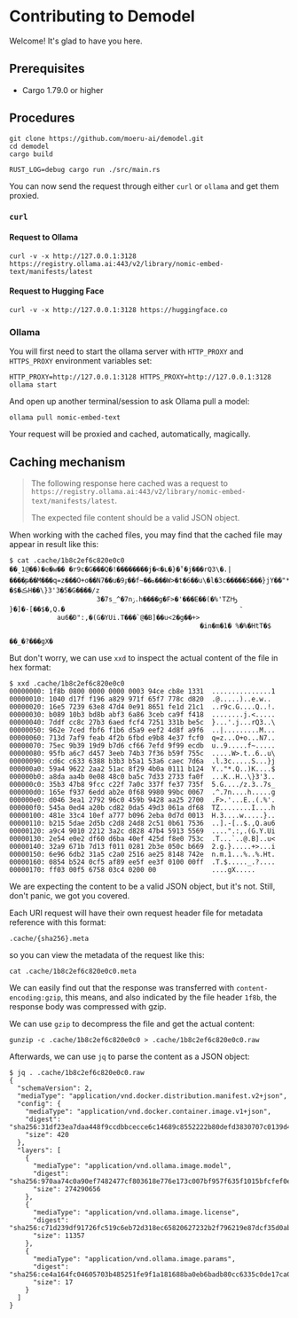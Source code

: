 # Contributing to Demodel

Welcome! It's glad to have you here.

## Prerequisites

- Cargo 1.79.0 or higher

## Procedures

```shell
git clone https://github.com/moeru-ai/demodel.git
cd demodel
cargo build
```

```shell
RUST_LOG=debug cargo run ./src/main.rs
```

You can now send the request through either `curl` or `ollama` and get them proxied.

### `curl`

#### Request to Ollama

```shell
curl -v -x http://127.0.0.1:3128 https://registry.ollama.ai:443/v2/library/nomic-embed-text/manifests/latest
```

#### Request to Hugging Face

```shell
curl -v -x http://127.0.0.1:3128 https://huggingface.co
```

### Ollama

You will first need to start the ollama server with `HTTP_PROXY` and `HTTPS_PROXY` environment variables set:

```shell
HTTP_PROXY=http://127.0.0.1:3128 HTTPS_PROXY=http://127.0.0.1:3128 ollama start
```

And open up another terminal/session to ask Ollama pull a model:

```shell
ollama pull nomic-embed-text
```

Your request will be proxied and cached, automatically, magically.

## Caching mechanism

> The following response here cached was a request to `https://registry.ollama.ai:443/v2/library/nomic-embed-text/manifests/latest`.
>
> The expected file content should be a valid JSON object.

When working with the cached files, you may find that the cached file may appear in result like this:

```shell
$ cat .cache/1b8c2ef6c820e0c0
��ˎ1@��)�e�w�� �r9c�G���Q�!��������j�<�ʟ�}�̌'�j���rQ3\�.|����թ��M���q=z���O+o��N7��u�9ٷ��f~��ە���W>�t�6��u\�l�3c�����S���}jY��"*�Q��)K
�$�ڪH��\}3'3�5�G����/z
                      3�7s_^�7nݫ.h����g�F>�'���E��(�%'TZԢ
}�]�-[��$�,Q.�                                             ͂
            au6�Đ":,�(G�YUi.T���`ֺ@�B]��u<2�g��+>
                                                �in�m�1� %�%�HtT�$
                                                                  ��_�?���gX�
```

But don't worry, we can use `xxd` to inspect the actual content of the file in hex format:

```shell
$ xxd .cache/1b8c2ef6c820e0c0
00000000: 1f8b 0800 0000 0000 0003 94ce cb8e 1331  ...............1
00000010: 1040 d17f f196 a829 971f 65f7 778c d820  .@.....)..e.w..
00000020: 16e5 7239 63e8 47d4 0e91 8651 fe1d 21c1  ..r9c.G....Q..!.
00000030: b089 10b3 bd8b abf3 6a86 3ceb ca9f f418  ........j.<.....
00000040: 7ddf cc8c 27b3 6aed fcf4 7251 331b be5c  }...'.j...rQ3..\
00000050: 962e 7ced fbf6 f1b6 d5a9 eef2 4d8f a9f6  ..|.........M...
00000060: 713d 7af9 feab 4f2b 6fbd e9b8 4e37 fcf0  q=z...O+o...N7..
00000070: 75ec 9b39 19d9 b7d6 cf66 7efd 9f99 ecdb  u..9.....f~.....
00000080: 95fb a6c7 d457 3eeb 74b3 7f36 b59f 755c  .....W>.t..6..u\
00000090: cd6c c633 6388 b3b3 b5a1 53a6 caec 7d6a  .l.3c.....S...}j
000000a0: 59a4 9622 2aa2 51ac 8f29 4b0a 0111 b124  Y.."*.Q..)K....$
000000b0: a8da aa4b 0e08 48c0 ba5c 7d33 2733 fa0f  ...K..H..\}3'3..
000000c0: 35b3 47b8 9fcc c22f 7a0c 337f fe37 735f  5.G..../z.3..7s_
000000d0: 165e f937 6edd ab2e 0f68 9980 99bc 0067  .^.7n....h.....g
000000e0: d046 3ea1 2792 96c0 459b 9428 aa25 2700  .F>.'...E..(.%'.
000000f0: 545a 0ed4 a20b cd82 0da5 49d3 061a df68  TZ........I....h
00000100: 481e 33c4 10ef a777 b096 2eba 0d7d 0013  H.3....w.....}..
00000110: b215 5dae 2d5b c2d8 24d8 2c51 0b61 7536  ..].-[..$.,Q.au6
00000120: a9c4 9010 2212 3a2c d828 47b4 5913 5569  ....".:,.(G.Y.Ui
00000130: 2e54 e0e2 df60 d6ba 40ef 425d f8e0 753c  .T...`..@.B]..u<
00000140: 32a9 671b 7d13 f011 0281 2b3e 050c b669  2.g.}.....+>...i
00000150: 6e96 6db2 31a5 c2a0 2516 ae25 8148 742e  n.m.1...%..%.Ht.
00000160: 0854 b524 0cf5 af89 ee5f ee3f 0100 00ff  .T.$....._.?....
00000170: ff03 00f5 6758 03c4 0200 00              ....gX.....
```

We are expecting the content to be a valid JSON object, but it's not. Still, don't panic, we got you covered.

Each URI request will have their own request header file for metadata reference with this format:

```shell
.cache/{sha256}.meta
```

so you can view the metadata of the request like this:

```shell
cat .cache/1b8c2ef6c820e0c0.meta
```

We can easily find out that the response was transferred with `content-encoding:gzip`, this means, and also indicated by the file header `1f8b`, the response body was compressed with gzip.

We can use `gzip` to decompress the file and get the actual content:

```shell
gunzip -c .cache/1b8c2ef6c820e0c0 > .cache/1b8c2ef6c820e0c0.raw
```

Afterwards, we can use `jq` to parse the content as a JSON object:

```shell
$ jq . .cache/1b8c2ef6c820e0c0.raw
{
  "schemaVersion": 2,
  "mediaType": "application/vnd.docker.distribution.manifest.v2+json",
  "config": {
    "mediaType": "application/vnd.docker.container.image.v1+json",
    "digest": "sha256:31df23ea7daa448f9ccdbbcecce6c14689c8552222b80defd3830707c0139d4f",
    "size": 420
  },
  "layers": [
    {
      "mediaType": "application/vnd.ollama.image.model",
      "digest": "sha256:970aa74c0a90ef7482477cf803618e776e173c007bf957f635f1015bfcfef0e6",
      "size": 274290656
    },
    {
      "mediaType": "application/vnd.ollama.image.license",
      "digest": "sha256:c71d239df91726fc519c6eb72d318ec65820627232b2f796219e87dcf35d0ab4",
      "size": 11357
    },
    {
      "mediaType": "application/vnd.ollama.image.params",
      "digest": "sha256:ce4a164fc04605703b485251fe9f1a181688ba0eb6badb80cc6335c0de17ca0d",
      "size": 17
    }
  ]
}
```






